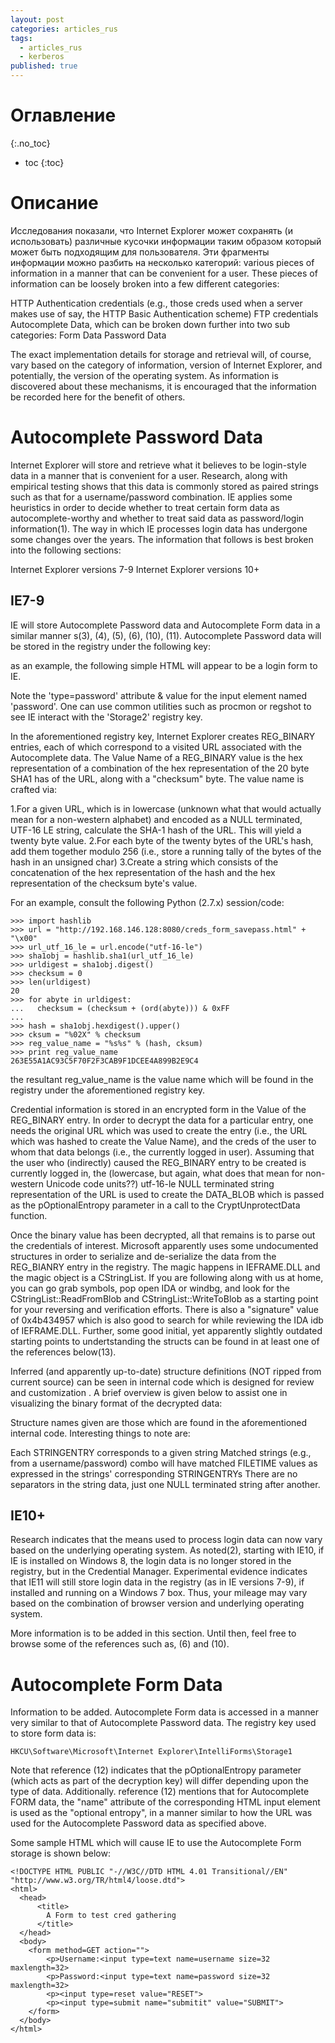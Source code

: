 ```yaml
---
layout: post
categories: articles_rus
tags:
  - articles_rus
  - kerberos
published: true
---
```

# Оглавление
{:.no_toc}

* toc
{:toc}

# Описание

Исследования показали, что Internet Explorer может сохранять (и использовать) 
различные кусочки информации таким образом который может быть подходящим для пользователя. Эти фрагменты информации можно разбить на несколько категорий:
various pieces of information in a manner that can be convenient for a user.  These pieces of information can be loosely broken into a few different categories:

  HTTP Authentication credentials (e.g., those creds used when a server makes use of say, the HTTP Basic Authentication scheme)
    FTP credentials
    Autocomplete Data, which can be broken down further into two sub categories:
        Form Data
        Password Data

The exact implementation details for storage and retrieval will, of course, vary based on the category of information, version of Internet Explorer, and potentially, the version of the operating system.  As information is discovered about these mechanisms, it is encouraged that the information be recorded here for the benefit of others.


# Autocomplete Password Data

Internet Explorer will store and retrieve what it believes to be login-style data in a manner that is convenient for a user.  Research, along with empirical testing shows that this data is commonly stored as paired strings such as that for a username/password combination.  IE applies some heuristics in order to decide whether to treat certain form data as autocomplete-worthy and whether to treat said data as password/login information(1).  The way in which IE processes login data has undergone some changes over the years.  The information that follows is best broken into the following sections:

   Internet Explorer versions 7-9
   Internet Explorer versions 10+

## IE7-9

IE will store Autocomplete Password data and Autocomplete Form data in a similar manner s(3), (4), (5), (6), (10), (11).  Autocomplete Password data will be stored in the registry under the following key:

as an example, the following simple HTML will appear to be a login form to IE.

Note the 'type=password' attribute & value for the input element named 'password'.  One can use common utilities such as procmon or regshot to see IE interact with the 'Storage2' registry key.

In the aforementioned registry key, Internet Explorer creates REG_BINARY entries, each of which correspond to a visited URL associated with the Autocomplete data.  The Value Name of a REG_BINARY value is the hex representation of a combination of the hex representation of the 20 byte SHA1 has of the URL, along with a "checksum" byte.  The value name is crafted via:

   1.For a given URL, which is in lowercase (unknown what that would actually mean for a non-western alphabet) and encoded as a NULL terminated, UTF-16 LE string, calculate the SHA-1 hash of the URL.  This will yield a twenty byte value.
   2.For each byte of the twenty bytes of the URL's hash, add them together modulo 256 (i.e., store a running tally of the bytes of the hash in an unsigned char)
   3.Create a string which consists of the concatenation of the hex representation of the hash and the hex representation of the checksum byte's value.

For an example, consult the following Python (2.7.x) session/code:

~~~
>>> import hashlib
>>> url = "http://192.168.146.128:8080/creds_form_savepass.html" + "\x00"
>>> url_utf_16_le = url.encode("utf-16-le")
>>> sha1obj = hashlib.sha1(url_utf_16_le)
>>> urldigest = sha1obj.digest()
>>> checksum = 0
>>> len(urldigest)
20
>>> for abyte in urldigest:
...   checksum = (checksum + (ord(abyte))) & 0xFF
...
>>> hash = sha1obj.hexdigest().upper()
>>> cksum = "%02X" % checksum
>>> reg_value_name = "%s%s" % (hash, cksum)
>>> print reg_value_name
263E55A1AC93C5F70F2F3CAB9F1DCEE4A899B2E9C4
~~~

the resultant reg_value_name is the value name which will be found in the registry under the aforementioned registry key.

Credential information is stored in an encrypted form in the Value of the REG_BINARY entry.   In order to decrypt the data for a particular entry, one needs the original URL which was used to create the entry (i.e., the URL which was hashed to create the Value Name), and the creds of the user to whom that data belongs (i.e., the currently logged in user).  Assuming that the user who (indirectly) caused the REG_BINARY entry to be created is currently logged in, the (lowercase, but again, what does that mean for non-western Unicode code units??) utf-16-le NULL terminated string representation of the URL is used to create the DATA_BLOB which is passed as the pOptionalEntropy parameter in a call to the CryptUnprotectData function.

Once the binary value has been decrypted, all that remains is to parse out the credentials of interest.  Microsoft apparently uses some undocumented structures in order to serialize and de-serialize the data from the REG_BIANRY entry in the registry.  The magic happens in IEFRAME.DLL and the magic object is a CStringList.  If you are following along with us at home, you can go grab symbols, pop open IDA or windbg, and look for the CStringList::ReadFromBlob and CStringList::WriteToBlob as a starting point for your reversing and verification efforts.  There is also a "signature" value of 0x4b434957 which is also good to search for while reviewing the IDA idb of IEFRAME.DLL.  Further, some good initial, yet apparently slightly outdated starting points to undertstanding the structs can be found in at least one of the references below(13).

Inferred (and apparently up-to-date) structure definitions (NOT ripped from current source) can be seen in internal code which is designed for review and customization 
.  A brief overview is given below to assist one in visualizing the binary format of the decrypted data:

Structure names given are those which are found in the aforementioned internal code.  Interesting things to note are:

   Each STRINGENTRY corresponds to a given string
   Matched strings (e.g., from a username/password) combo will have matched FILETIME values as expressed in the strings' corresponding STRINGENTRYs
   There are no separators in the string data, just one NULL terminated string after another.

## IE10+

Research indicates that the means used to process login data can now vary based on the underlying operating system.  As noted(2), starting with IE10, if IE is installed on Windows 8, the login data is no longer stored in the registry, but in the Credential Manager.  Experimental evidence indicates that IE11 will still store login data in the registry (as in IE versions 7-9), if installed and running on a Windows 7 box.  Thus, your mileage may vary based on the combination of browser version and underlying operating system.

More information is to be added in this section.  Until then, feel free to browse some of the references such as, (6) and (10).

# Autocomplete Form Data

Information to be added.  Autocomplete Form data is accessed in a manner very similar to that of Autocomplete Password data.  The registry key used to store form data is:

	HKCU\Software\Microsoft\Internet Explorer\IntelliForms\Storage1
    
Note that reference (12) indicates that the pOptionalEntropy parameter (which acts as part of the decryption key) will differ depending upon the type of data.  Additionally. reference (12) mentions that for Autocomplete FORM data, the "name" attribute of the corresponding HTML input element is used as the "optional entropy", in a manner similar to how the URL was used for the Autocomplete Password data as specified above.

Some sample HTML which will cause IE to use the Autocomplete Form storage is shown below:

~~~
<!DOCTYPE HTML PUBLIC "-//W3C//DTD HTML 4.01 Transitional//EN" "http://www.w3.org/TR/html4/loose.dtd">
<html>
  <head>
      <title>
        A Form to test cred gathering
      </title>
  </head>
  <body>
    <form method=GET action="">
        <p>Username:<input type=text name=username size=32 maxlength=32>
        <p>Password:<input type=text name=password size=32 maxlength=32>
        <p><input type=reset value="RESET">
        <p><input type=submit name="submitit" value="SUBMIT">
    </form>
  </body>
</html>
~~~
